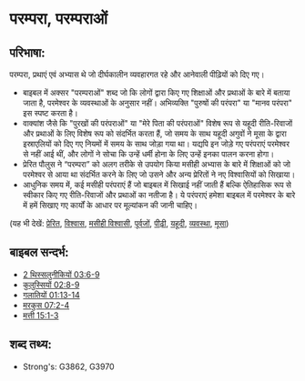 # परम्परा, परम्पराओं #

## परिभाषा: ##

परम्परा, प्रथाएं एवं अभ्यास थे जो दीर्घकालीन व्यवहारगत रहे और आनेवाली पीढ़ियों को दिए गए।

* बाइबल में अक्सर "परम्पराओं" शब्द जो कि लोगों द्वारा किए गए शिक्षाओं और प्रथाओं के बारे में बताया जाता है, परमेश्वर के व्यवस्थाओं के अनुसार नहीं। अभिव्यक्ति "पुरुषों की परंपरा" या "मानव परंपरा" इस स्पष्ट करता है।
* वाक्यांश जैसे कि "पुरखों की परंपराओं" या "मेरे पिता की परंपराओं" विशेष रूप से यहूदी रीति-रिवाजों और प्रथाओं के लिए विशेष रूप को संदर्भित करता हैं, जो समय के साथ यहूदी अगुवों ने मूसा के द्वारा इस्राएलियों को दिए गए नियमों में समय के साथ जोड़ा गया था। यद्यपि इन जोड़े गए परंपराएं परमेश्वर से नहीं आई थीं, और लोगों ने सोचा कि उन्हें धर्मी होना के लिए उन्हें इनका पालन करना होगा।
* प्रेरित पौलुस ने “परम्परा” को अलग तरीके से उपयोग किया मसीही अभ्यास के बारे में शिक्षाओं को जो परमेश्वर से आया था संदर्भित करने के लिए जो उसने और अन्य प्रेरितों ने नए विश्वासियों को सिखाया।
* आधुनिक समय में, कई मसीही परंपराएं हैं जो बाइबल में सिखाई नहीं जाती हैं बल्कि ऐतिहासिक रूप से स्वीकार किए गए रीति-रिवाजों और प्रथाओं का नतीजा है। ये परंपराएं हमेशा बाइबल में परमेश्वर के बारे में हमें सिखाए गए कार्यों के आधार पर मूल्यांकन की जानी चाहिए।


(यह भी देखें: [प्रेरित](../kt/apostle.md), [विश्वास](../kt/believer.md), [मसीही विश्वासी](../kt/christian.md), [पूर्वजों](../other/father.md), [पीढ़ी](../other/generation.md), [यहूदी](../kt/jew.md), [व्यवस्था](../kt/lawofmoses.md), [मूसा](../names/moses.md))

## बाइबल सन्दर्भ: ##

* [2 थिस्सलुनीकियों 03:6-9](rc://hi/tn/help/2th/03/06)
* [कुलुस्सियों 02:8-9](rc://hi/tn/help/col/02/08)
* [गलातियों 01:13-14](rc://hi/tn/help/gal/01/13)
* [मरकुस 07:2-4](rc://hi/tn/help/mrk/07/02)
* [मत्ती 15:1-3](rc://hi/tn/help/mat/15/01)

## शब्द तथ्य: ##

* Strong's: G3862, G3970
